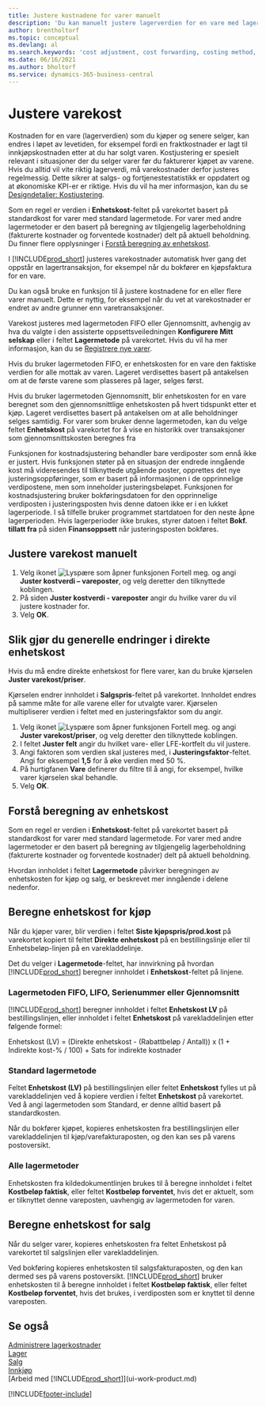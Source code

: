 ```yaml
---
title: Justere kostnadene for varer manuelt
description: 'Du kan manuelt justere lagerverdien for en vare med lagermetoden FIFO eller Gjennomsnitt, når kostnadene på produkter endres.'
author: brentholtorf
ms.topic: conceptual
ms.devlang: al
ms.search.keywords: 'cost adjustment, cost forwarding, costing method, inventory valuation, costing'
ms.date: 06/16/2021
ms.author: bholtorf
ms.service: dynamics-365-business-central
---
```

# <a name="adjust-item-costs"></a>Justere varekost
Kostnaden for en vare (lagerverdien) som du kjøper og senere selger, kan endres i løpet av levetiden, for eksempel fordi en fraktkostnader er lagt til innkjøpskostnaden etter at du har solgt varen. Kostjustering er spesielt relevant i situasjoner der du selger varer før du fakturerer kjøpet av varene. Hvis du alltid vil vite riktig lagerverdi, må varekostnader derfor justeres regelmessig. Dette sikrer at salgs- og fortjenestestatistikk er oppdatert og at økonomiske KPI-er er riktige. Hvis du vil ha mer informasjon, kan du se [Designdetaljer: Kostjustering](design-details-cost-adjustment.md).

Som en regel er verdien i **Enhetskost**-feltet på varekortet basert på standardkost for varer med standard lagermetode. For varer med andre lagermetoder er den basert på beregning av tilgjengelig lagerbeholdning (fakturerte kostnader og forventede kostnader) delt på aktuell beholdning. Du finner flere opplysninger i [Forstå beregning av enhetskost](inventory-how-adjust-item-costs.md#understanding-unit-cost-calculation).

I [!INCLUDE[prod_short](includes/prod_short.md)] justeres varekostnader automatisk hver gang det oppstår en lagertransaksjon, for eksempel når du bokfører en kjøpsfaktura for en vare.

Du kan også bruke en funksjon til å justere kostnadene for en eller flere varer manuelt. Dette er nyttig, for eksempel når du vet at varekostnader er endret av andre grunner enn varetransaksjoner.

Varekost justeres med lagermetoden FIFO eller Gjennomsnitt, avhengig av hva du valgte i den assisterte oppsettsveiledningen **Konfigurere Mitt selskap** eller i feltet **Lagermetode** på varekortet. Hvis du vil ha mer informasjon, kan du se [Registrere nye varer](inventory-how-register-new-items.md).  

Hvis du bruker lagermetoden FIFO, er enhetskosten for en vare den faktiske verdien for alle mottak av varen. Lageret verdisettes basert på antakelsen om at de første varene som plasseres på lager, selges først.

Hvis du bruker lagermetoden Gjennomsnitt, blir enhetskosten for en vare beregnet som den gjennomsnittlige enhetskosten på hvert tidspunkt etter et kjøp. Lageret verdisettes basert på antakelsen om at alle beholdninger selges samtidig. For varer som bruker denne lagermetoden, kan du velge feltet **Enhetskost** på varekortet for å vise en historikk over transaksjoner som gjennomsnittskosten beregnes fra

Funksjonen for kostnadsjustering behandler bare verdiposter som ennå ikke er justert. Hvis funksjonen støter på en situasjon der endrede inngående kost må videresendes til tilknyttede utgående poster, opprettes det nye justeringsoppføringer, som er basert på informasjonen i de opprinnelige verdipostene, men som inneholder justeringsbeløpet. Funksjonen for kostnadsjustering bruker bokføringsdatoen for den opprinnelige verdiposten i justeringsposten hvis denne datoen ikke er i en lukket lagerperiode. I så tilfelle bruker programmet startdatoen for den neste åpne lagerperioden. Hvis lagerperioder ikke brukes, styrer datoen i feltet **Bokf. tillatt fra** på siden **Finansoppsett** når justeringsposten bokføres.

## <a name="to-adjust-item-costs-manually"></a>Justere varekost manuelt
1. Velg ikonet ![Lyspære som åpner funksjonen Fortell meg.](media/ui-search/search_small.png "Fortell hva du vil gjøre") og angi **Juster kostverdi – vareposter**, og velg deretter den tilknyttede koblingen.
2. På siden **Juster kostverdi - vareposter** angir du hvilke varer du vil justere kostnader for.
3. Velg **OK**.

## <a name="to-make-general-changes-in-the-direct-unit-cost"></a>Slik gjør du generelle endringer i direkte enhetskost
Hvis du må endre direkte enhetskost for flere varer, kan du bruke kjørselen **Juster varekost/priser**.  

 Kjørselen endrer innholdet i **Salgspris**-feltet på varekortet. Innholdet endres på samme måte for alle varene eller for utvalgte varer. Kjørselen multipliserer verdien i feltet med en justeringsfaktor som du angir.  

1. Velg ikonet ![Lyspære som åpner funksjonen Fortell meg.](media/ui-search/search_small.png "Fortell hva du vil gjøre") og angi **Juster varekost/priser**, og velg deretter den tilknyttede koblingen.  
2. I feltet **Juster felt** angir du hvilket vare- eller LFE-kortfelt du vil justere.  
3. Angi faktoren som verdien skal justeres med, i **Justeringsfaktor**-feltet. Angi for eksempel **1,5** for å øke verdien med 50 %.  
4. På hurtigfanen **Vare** definerer du filtre til å angi, for eksempel, hvilke varer kjørselen skal behandle.  
5. Velg **OK**.  

## <a name="understanding-unit-cost-calculation"></a>Forstå beregning av enhetskost
Som en regel er verdien i **Enhetskost**-feltet på varekortet basert på standardkost for varer med standard lagermetode. For varer med andre lagermetoder er den basert på beregning av tilgjengelig lagerbeholdning (fakturerte kostnader og forventede kostnader) delt på aktuell beholdning.  

 Hvordan innholdet i feltet **Lagermetode** påvirker beregningen av enhetskosten for kjøp og salg, er beskrevet mer inngående i delene nedenfor.  

## <a name="unit-cost-calculation-for-purchases"></a>Beregne enhetskost for kjøp
 Når du kjøper varer, blir verdien i feltet **Siste kjøpspris/prod.kost** på varekortet kopiert til feltet **Direkte enhetskost** på en bestillingslinje eller til Enhetsbeløp-linjen på en varekladdelinje.  

 Det du velger i **Lagermetode**-feltet, har innvirkning på hvordan [!INCLUDE[prod_short](includes/prod_short.md)] beregner innholdet i **Enhetskost**-feltet på linjene.  

### <a name="costing-method-fifo-lifo-specific-or-average"></a>Lagermetoden FIFO, LIFO, Serienummer eller Gjennomsnitt
 [!INCLUDE[prod_short](includes/prod_short.md)] beregner innholdet i feltet **Enhetskost LV** på bestillingslinjen, eller innholdet i feltet **Enhetskost** på varekladdelinjen etter følgende formel:  

 Enhetskost (LV) = (Direkte enhetskost - (Rabattbeløp / Antall)) x (1 + Indirekte kost-% / 100) + Sats for indirekte kostnader  

### <a name="costing-method-standard"></a>Standard lagermetode
 Feltet **Enhetskost (LV)** på bestillingslinjen eller feltet **Enhetskost** fylles ut på varekladdelinjen ved å kopiere verdien i feltet **Enhetskost** på varekortet. Ved å angi lagermetoden som Standard, er denne alltid basert på standardkosten.  

 Når du bokfører kjøpet, kopieres enhetskosten fra bestillingslinjen eller varekladdelinjen til kjøp/varefakturaposten, og den kan ses på varens postoversikt.  

### <a name="all-costing-methods"></a>Alle lagermetoder
 Enhetskosten fra kildedokumentlinjen brukes til å beregne innholdet i feltet **Kostbeløp faktisk**, eller feltet **Kostbeløp forventet**, hvis det er aktuelt, som er tilknyttet denne vareposten, uavhengig av lagermetoden for varen.  

## <a name="unit-cost-calculation-for-sales"></a>Beregne enhetskost for salg
 Når du selger varer, kopieres enhetskosten fra feltet Enhetskost på varekortet til salgslinjen eller varekladdelinjen.  

 Ved bokføring kopieres enhetskosten til salgsfakturaposten, og den kan dermed ses på varens postoversikt. [!INCLUDE[prod_short](includes/prod_short.md)] bruker enhetskosten til å beregne innholdet i feltet **Kostbeløp faktisk**, eller feltet **Kostbeløp forventet**, hvis det brukes, i verdiposten som er knyttet til denne vareposten.  

## <a name="see-also"></a>Se også
[Administrere lagerkostnader](finance-manage-inventory-costs.md)  
[Lager](inventory-manage-inventory.md)  
[Salg](sales-manage-sales.md)  
[Innkjøp](purchasing-manage-purchasing.md)  
[Arbeid med [!INCLUDE[prod_short](includes/prod_short.md)]](ui-work-product.md)


[!INCLUDE[footer-include](includes/footer-banner.md)]
